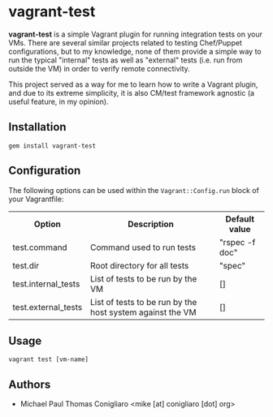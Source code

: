 # vagrant-test

**vagrant-test** is a simple Vagrant plugin for running integration tests on
your VMs. There are several similar projects related to testing Chef/Puppet
configurations, but to my knowledge, none of them provide a simple way to run
the typical "internal" tests as well as "external" tests (i.e. run from outside
the VM) in order to verify remote connectivity.

This project served as a way for me to learn how to write a Vagrant plugin, and
due to its extreme simplicity, it is also CM/test framework agnostic (a useful
feature, in my opinion).

## Installation

    gem install vagrant-test

## Configuration

The following options can be used within the `Vagrant::Config.run` block of
your Vagrantfile:

<table>
  <tr>
    <th>Option</th>
    <th>Description</th>
    <th>Default value</th>
  </tr>
  <tr>
    <td>test.command</td>
    <td>Command used to run tests</td>
    <td>"rspec -f doc"</td>
  </tr>
  <tr>
    <td>test.dir</td>
    <td>Root directory for all tests</td>
    <td>"spec"</td>
  </tr>
  <tr>
    <td>test.internal_tests</td>
    <td>List of tests to be run by the VM</td>
    <td>[]</td>
  </tr>
  <tr>
    <td>test.external_tests</td>
    <td>List of tests to be run by the host system against the VM</td>
    <td>[]</td>
  </tr>
</table>

## Usage

    vagrant test [vm-name]

## Authors

* Michael Paul Thomas Conigliaro <mike [at] conigliaro [dot] org>
